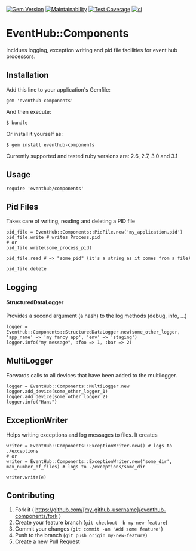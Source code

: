 [![Gem Version](https://badge.fury.io/rb/eventhub-components.svg)](https://badge.fury.io/rb/eventhub-components)
[![Maintainability](https://api.codeclimate.com/v1/badges/3f6c9e1a8d32388df0fa/maintainability)](https://codeclimate.com/github/thomis/eventhub-components/maintainability)
[![Test Coverage](https://api.codeclimate.com/v1/badges/3f6c9e1a8d32388df0fa/test_coverage)](https://codeclimate.com/github/thomis/eventhub-components/test_coverage)
[![ci](https://github.com/thomis/eventhub-components/actions/workflows/ci.yml/badge.svg)](https://github.com/thomis/eventhub-components/actions/workflows/ci.yml)

# EventHub::Components

Incldues logging, exception writing and pid file facilities for event hub processors.

## Installation

Add this line to your application's Gemfile:

    gem 'eventhub-components'

And then execute:

    $ bundle

Or install it yourself as:

    $ gem install eventhub-components

Currently supported and tested ruby versions are: 2.6, 2.7, 3.0 and 3.1

## Usage

    require 'eventhub/components'

## Pid Files

Takes care of writing, reading and deleting a PID file

    pid_file = EventHub::Components::PidFile.new('my_application.pid')
    pid_file.write # writes Process.pid
    # or
    pid_file.write(some_process_pid)

    pid_file.read # => "some_pid" (it's a string as it comes from a file)

    pid_file.delete


## Logging

#### StructuredDataLogger

Provides a second argument (a hash) to the log methods (debug, info, ...)

    logger = EventHub::Components::StructuredDataLogger.new(some_other_logger, 'app_name' => 'my fancy app', 'env' => 'staging')
    logger.info("my message", :foo => 1, :bar => 2)


## MultiLogger

Forwards calls to all devices that have been added to the multilogger.

    logger = EventHub::Components::MultiLogger.new
    logger.add_device(some_other_logger_1)
    logger.add_device(some_other_logger_2)
    logger.info("Hans")

## ExceptionWriter

Helps writing exceptions and log messages to files. It creates

    writer = EventHub::Components::ExceptionWriter.new() # logs to ./exceptions
    # or
    writer = EventHub::Components::ExceptionWriter.new('some_dir', max_number_of_files) # logs to ./exceptions/some_dir

    writer.write(e)


## Contributing

1. Fork it ( https://github.com/[my-github-username]/eventhub-components/fork )
2. Create your feature branch (`git checkout -b my-new-feature`)
3. Commit your changes (`git commit -am 'Add some feature'`)
4. Push to the branch (`git push origin my-new-feature`)
5. Create a new Pull Request
